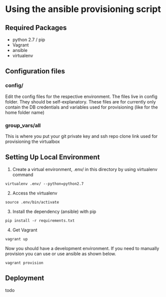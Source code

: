 Using the ansible provisioning script
=================================================

## Required Packages

* python 2.7 / pip
* Vagrant
* ansible
* virtualenv

## Configuration files

### config/
Edit the config files for the respective environment. The files live in config folder. They should be self-explanatory. These files are for currently only contain the DB credentials and variables used for provisioning (like for the home folder name)

### group_vars/all
This is where you put your git private key and ssh repo clone link used for provisioning the virtualbox



## Setting Up Local Environment
1. Create a virtual environment, .env/ in this directory by using virtualenv command
```
virtualenv .env/ --python=python2.7
```

2. Access the virtualenv
```
source .env/bin/activate
```

3. Install the dependency (ansible) with pip
```
pip install -r requirements.txt
```

4. Get Vagrant

```
vagrant up
```
Now you should have a development environment. If you need to manually provision you can use or use ansible as shown below.

```
vagrant provision
```

## Deployment

todo